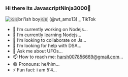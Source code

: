 ### Hi there its JavascriptNinja3000👋
![🇬🇧bri'ish boy🇬🇧 (@wt_amx13) _ TikTok](https://github.com/JavascriptNinja3000/JavascriptNinja3000/assets/146637457/cd0a7105-ef2b-48a7-992c-90782e1d8eda)

- 🔭 I’m currently working on Nodejs...
- 🌱 I’m currently learning Nodejs...
- 👯 I’m looking to collaborate on Js...
- 🤔 I’m looking for help with DSA...
- 💬 Ask me about UFOs...
- 📫 How to reach me: harsh007856669@gmail.com...
- 😄 Pronouns: he/him...
- ⚡ Fun fact: i am 5'4...
